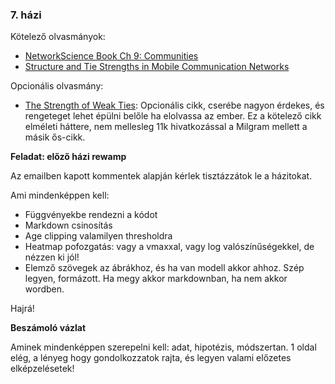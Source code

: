 ### 7. házi

Kötelező olvasmányok:
- [NetworkScience Book Ch 9: Communities](http://networksciencebook.com/chapter/9)
- [Structure and Tie Strengths in Mobile Communication Networks](https://www.pnas.org/content/pnas/104/18/7332.full.pdf)

Opcionális olvasmány:
- [The Strength of Weak Ties](https://drive.google.com/open?id=1gNUMWlhr_OTf4Cj05kiZbAT3fS0Fhvo5&authuser=0): Opcionális cikk, cserébe nagyon érdekes, és rengeteget lehet épülni belőle ha elolvassa az ember. Ez a kötelező cikk elméleti háttere, nem mellesleg 11k hivatkozással a Milgram mellett a másik ős-cikk. 

**Feladat: előző házi rewamp**

Az emailben kapott kommentek alapján kérlek tisztázzátok le a házitokat. 

Ami mindenképpen kell:
- Függvényekbe rendezni a kódot
- Markdown csinosítás
- Age clipping valamilyen thresholdra
- Heatmap pofozgatás: vagy a vmaxxal, vagy log valószínűségekkel, de nézzen ki jól!
- Elemző szövegek az ábrákhoz, és ha van modell akkor ahhoz. Szép legyen, formázott. Ha megy akkor markdownban, ha nem akkor wordben.

Hajrá!

**Beszámoló vázlat**

Aminek mindenképpen szerepelni kell: adat, hipotézis, módszertan.
1 oldal elég, a lényeg hogy gondolkozzatok rajta, és legyen valami előzetes elképzelésetek!